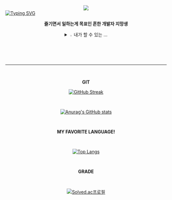 <div align="center">
  <img src="https://capsule-render.vercel.app/api?type=waving&color=BDBDC8&height=300&text=H!😉I'm_sunJ&fontSize=70&section=header"/>
</div>
<a href="https://git.io/typing-svg"><img src="https://readme-typing-svg.demolab.com?font=Orbit&duration=1000&pause=1000&random=false&width=435&lines=%F0%9F%8F%83%F0%9F%8F%BB%E2%80%8D%E2%99%82%EF%B8%8F+%EC%A6%90%EA%B8%B0%EB%8A%94+%EC%9E%90%EA%B0%80+%EC%9D%BC%EB%A5%98%EB%8B%A4" alt="Typing SVG" /></a>

<div align="center">

**즐기면서 일하는게 목표인 흔한 개발자 지망생**

<details>
<summary>
  <img src="https://raw.githubusercontent.com/Tarikul-Islam-Anik/Animated-Fluent-Emojis/master/Emojis/Hand%20gestures/Eyes.png" alt="Eyes" width="2%" /> 내가 할 수 있는 ...
</summary>
   <br>
  
![java](https://img.shields.io/badge/Java-ED8B00?style=for-the-badge&logo=openjdk&logoColor=white) ![dart](https://img.shields.io/badge/Dart-0175C2?style=for-the-badge&logo=dart&logoColor=white)
![spring](https://img.shields.io/badge/Spring-6DB33F?style=for-the-badge&logo=spring&logoColor=white) ![flutter](https://img.shields.io/badge/Flutter-02569B?style=for-the-badge&logo=flutter&logoColor=white) 
![mysql](https://img.shields.io/badge/MySQL-00000F?style=for-the-badge&logo=mysql&logoColor=white)
</details>

-----

<br>

**GIT**

[![GitHub Streak](https://streak-stats.demolab.com?user=sunJ0120&theme=tokyonight&hide_border=true)](https://git.io/streak-stats)

<br>

[![Anurag's GitHub stats](https://github-readme-stats.vercel.app/api?username=sunJ0120)](https://github.com/anuraghazra/github-readme-stats)

<br>

**MY FAVORITE LANGUAGE!**

<br>

[![Top Langs](https://github-readme-stats.vercel.app/api/top-langs/?username=sunJ0120)](https://github.com/anuraghazra/github-readme-stats)

<br>

**GRADE**

<br>

[![Solved.ac프로필](http://mazassumnida.wtf/api/generate_badge?boj=sspure123)](https://solved.ac/sspure123)

</div>
